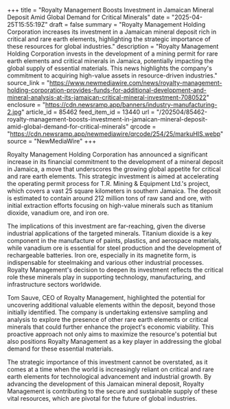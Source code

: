 +++
title = "Royalty Management Boosts Investment in Jamaican Mineral Deposit Amid Global Demand for Critical Minerals"
date = "2025-04-25T15:55:19Z"
draft = false
summary = "Royalty Management Holding Corporation increases its investment in a Jamaican mineral deposit rich in critical and rare earth elements, highlighting the strategic importance of these resources for global industries."
description = "Royalty Management Holding Corporation invests in the development of a mining permit for rare earth elements and critical minerals in Jamaica, potentially impacting the global supply of essential materials. This news highlights the company's commitment to acquiring high-value assets in resource-driven industries."
source_link = "https://www.newmediawire.com/news/royalty-management-holding-corporation-provides-funds-for-additional-development-and-mineral-analysis-at-its-jamaican-critical-mineral-investment-7080522"
enclosure = "https://cdn.newsramp.app/banners/industry-manufacturing-2.jpg"
article_id = 85462
feed_item_id = 13440
url = "/202504/85462-royalty-management-boosts-investment-in-jamaican-mineral-deposit-amid-global-demand-for-critical-minerals"
qrcode = "https://cdn.newsramp.app/newmediawire/qrcode/254/25/markuHIS.webp"
source = "NewMediaWire"
+++

<p>Royalty Management Holding Corporation has announced a significant increase in its financial commitment to the development of a mineral deposit in Jamaica, a move that underscores the growing global appetite for critical and rare earth elements. This strategic investment is aimed at accelerating the operating permit process for T.R. Mining & Equipment Ltd.'s project, which covers a vast 25 square kilometers in southern Jamaica. The deposit is estimated to contain around 212 million tons of raw sand and ore, with initial extraction efforts focusing on high-value minerals such as titanium dioxide, vanadium ore, and iron ore.</p><p>The implications of this investment are far-reaching, given the diverse industrial applications of the targeted minerals. Titanium dioxide is a key component in the manufacture of paints, plastics, and aerospace materials, while vanadium ore is essential for steel production and the development of rechargeable batteries. Iron ore, especially in its magnetite form, is indispensable for steelmaking and various other industrial processes. Royalty Management's decision to deepen its investment reflects the critical role these minerals play in supporting technology, manufacturing, and infrastructure sectors worldwide.</p><p>Tom Sauve, CEO of Royalty Management, highlighted the potential for uncovering additional valuable elements within the deposit, beyond those initially identified. The company is undertaking extensive sampling and analysis to explore the presence of other rare earth elements or critical minerals that could further enhance the project's economic viability. This proactive approach not only aims to maximize the resource's potential but also positions Royalty Management as a key player in addressing the global demand for these essential materials.</p><p>The strategic importance of this investment cannot be overstated, as it comes at a time when the world is increasingly reliant on critical and rare earth elements for technological advancement and industrial growth. By advancing the development of this Jamaican mineral deposit, Royalty Management is contributing to the secure and sustainable supply of these vital resources, which are pivotal for the future of global industries.</p>